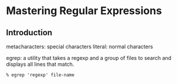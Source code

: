 # Mastering Regular Expressions

## Introduction

metacharacters: special characters
literal: normal characters

egrep: a utility that takes a regexp and a group of files to search and displays all lines that match.

``% egrep 'regexp' file-name``